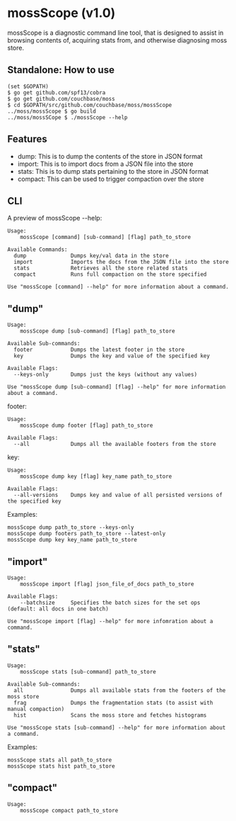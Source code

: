 mossScope (v1.0)
================

mossScope is a diagnostic command line tool, that is designed to assist
in browsing contents of, acquiring stats from, and otherwise diagnosing
moss store.

Standalone: How to use
----------------------
    (set $GOPATH)
    $ go get github.com/spf13/cobra
    $ go get github.com/couchbase/moss
    $ cd $GOPATH/src/github.com/couchbase/moss/mossScope
    ../moss/mossScope $ go build
    ../moss/mossSCope $ ./mossScope --help

Features
--------

* dump: This is to dump the contents of the store in JSON format
* import: This is to import docs from a JSON file into the store
* stats: This is to dump stats pertaining to the store in JSON format
* compact: This can be used to trigger compaction over the store

CLI
---

A preview of mossScope --help:

    Usage:
        mossScope [command] [sub-command] [flag] path_to_store

    Available Commands:
      dump              Dumps key/val data in the store
      import            Imports the docs from the JSON file into the store
      stats             Retrieves all the store related stats
      compact           Runs full compaction on the store specified

    Use "mossScope [command] --help" for more information about a command.

"dump"
------

    Usage:
        mossScope dump [sub-command] [flag] path_to_store

    Available Sub-commands:
      footer            Dumps the latest footer in the store
      key               Dumps the key and value of the specified key

    Available Flags:
      --keys-only       Dumps just the keys (without any values)

    Use "mossScope dump [sub-command] [flag] --help" for more information about a command.

footer:

    Usage:
        mossScope dump footer [flag] path_to_store

    Available Flags:
      --all             Dumps all the available footers from the store

key:

    Usage:
        mossScope dump key [flag] key_name path_to_store

    Available Flags:
      --all-versions    Dumps key and value of all persisted versions of the specified key

Examples:

    mossScope dump path_to_store --keys-only
    mossScope dump footers path_to_store --latest-only
    mossScope dump key key_name path_to_store

"import"
--------

    Usage:
        mossScope import [flag] json_file_of_docs path_to_store

    Available Flags:
        --batchsize     Specifies the batch sizes for the set ops (default: all docs in one batch)

    Use "mossScope import [flag] --help" for more infomration about a command.

"stats"
-------

    Usage:
        mossScope stats [sub-command] path_to_store

    Available Sub-commands:
      all               Dumps all available stats from the footers of the moss store
      frag              Dumps the fragmentation stats (to assist with manual compaction)
      hist              Scans the moss store and fetches histograms

    Use "mossScope stats [sub-command] --help" for more information about a command.

Examples:

    mossScope stats all path_to_store
    mossScope stats hist path_to_store

"compact"
---------

    Usage:
        mossScope compact path_to_store
